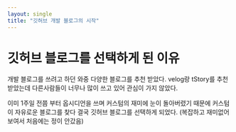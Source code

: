 ```yaml
---
layout: single
title: "깃허브 개발 블로그의 시작"
---
```


# 깃허브 블로그를 선택하게 된 이유
개발 블로그를 쓰려고 하던 와중 다양한 블로그를 추천 받았다. velog랑 tStory를 추천 받았는데 다른사람들이 너무나 많이 쓰고 있어 관심이 가지 않았다. 

이미 1주일 전쯤 부터 옵시디언을 쓰며 커스텀의 재미에 눈이 돌아버렸기 때문에 커스텀이 자유로운 블로그를 찾다 결국 깃허브 블로그를 선택하게 되었다. (복잡하고 재미없어 보여서 처음에는 정이 안갔음)


